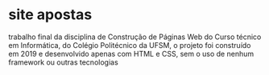 # site apostas

trabalho final da disciplina de Construção de Páginas Web do Curso técnico em Informática, do Colégio Politécnico da UFSM,
o projeto foi construído em 2019 e desenvolvido apenas com HTML e CSS, sem o uso de nenhum framework ou outras tecnologias
